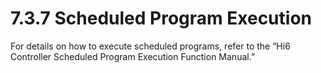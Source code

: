 # 7.3.7 Scheduled Program Execution

For details on how to execute scheduled programs, refer to the “Hi6 Controller Scheduled Program Execution Function Manual.”

